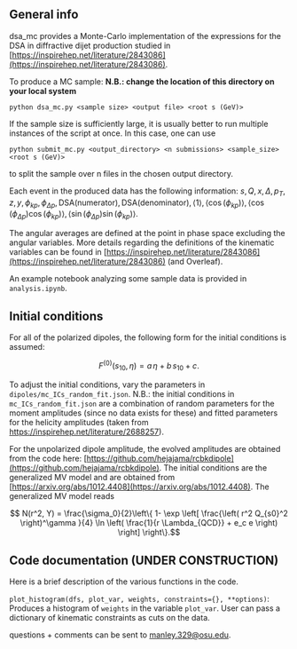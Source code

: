 ## General info 
dsa_mc provides a Monte-Carlo implementation of the expressions for the DSA in diffractive dijet production studied in [https://inspirehep.net/literature/2843086](https://inspirehep.net/literature/2843086). 

To produce a MC sample: **N.B.: change the location of this directory on your local system**
```
python dsa_mc.py <sample size> <output file> <root s (GeV)> 
```

If the sample size is sufficiently large, it is usually better to run multiple instances of the script at once. In this case, one can use 
```
python submit_mc.py <output_directory> <n submissions> <sample_size> <root s (GeV)>
```
to split the sample over n files in the chosen output directory. 

Each event in the produced data has the following information:
$s, Q, x, \Delta, p_T, z, y, \phi_{kp}, \phi_{\Delta p}, \mathrm{DSA(numerator)}, \mathrm{DSA(denominator)}, \langle 1 \rangle, \langle\cos(\phi_{kp})\rangle, \langle\cos(\phi_{\Delta p})\cos(\phi_{kp})\rangle, \langle\sin(\phi_{\Delta p})\sin(\phi_{kp})\rangle$.

The angular averages are defined at the point in phase space excluding the angular variables. More details regarding the definitions of the kinematic variables can be found in [https://inspirehep.net/literature/2843086](https://inspirehep.net/literature/2843086) (and Overleaf). 

An example notebook analyzing some sample data is provided in `analysis.ipynb`.


## Initial conditions

For all of the polarized dipoles, the following form for the initial conditions is assumed:
```math
F^{(0)}(s_{10}, \eta) = a \, \eta + b \, s_{10} + c.
```
To adjust the initial conditions, vary the parameters in `dipoles/mc_ICs_random_fit.json`. N.B.: the initial conditions in `mc_ICs_random_fit.json` are a combination of random parameters for the moment amplitudes (since no data exists for these) and fitted parameters for the helicity amplitudes (taken from https://inspirehep.net/literature/2688257). 

For the unpolarized dipole amplitude, the evolved amplitudes are obtained from the code here: [https://github.com/hejajama/rcbkdipole](https://github.com/hejajama/rcbkdipole). The initial conditions are the generalized MV model and are obtained from [https://arxiv.org/abs/1012.4408](https://arxiv.org/abs/1012.4408). The generalized MV model reads
```math
  N(r^2, Y) = \frac{\sigma_0}{2}\left\{ 1- \exp \left[ \frac{\left( r^2 Q_{s0}^2 \right)^\gamma }{4} \ln \left( \frac{1}{r \Lambda_{QCD}}  + e_c e \right) \right] \right\}.
```

## Code documentation (UNDER CONSTRUCTION)

Here is a brief description of the various functions in the code. 

`plot_histogram(dfs, plot_var, weights, constraints={}, **options)`: 
Produces a histogram of `weights` in the variable `plot_var`. User can pass a dictionary of kinematic constraints as cuts on the data. 

questions + comments can be sent to manley.329@osu.edu. 

